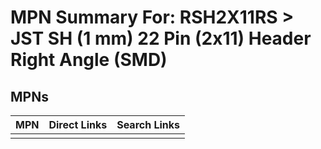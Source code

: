



# MPN Summary For: RSH2X11RS > JST SH (1 mm) 22 Pin (2x11) Header Right Angle (SMD)

## MPNs
  

|MPN|Direct Links|Search Links|
| :--- | :--- | :--- |
||||
